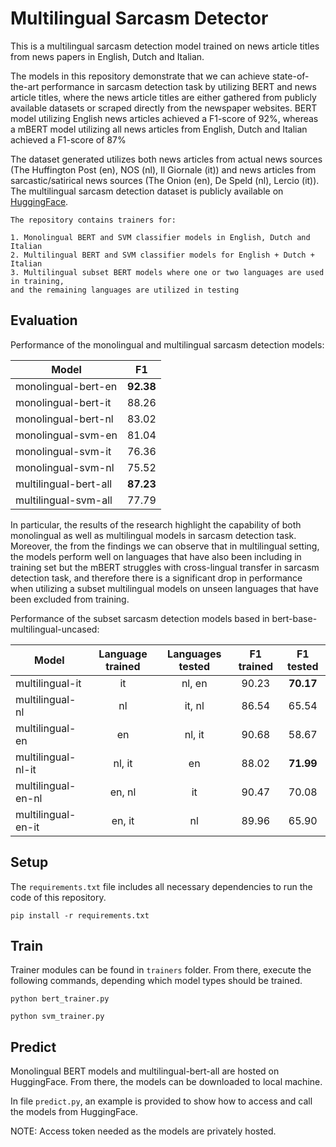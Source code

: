 # Multilingual Sarcasm Detector

This is a multilingual sarcasm detection model trained on news article titles from news papers in English, Dutch and Italian.

 The models in this repository demonstrate that we can achieve state-of-the-art performance in sarcasm detection task by utilizing BERT and news article titles, where the news article titles are either gathered from publicly available datasets or scraped directly from the newspaper websites. BERT model utilizing English news articles achieved a F1-score of 92%, whereas a mBERT model utilizing all news articles from English, Dutch and Italian achieved a F1-score of 87%
 
 
 The dataset generated utilizes both news articles from actual news sources (The Huffington Post (en), NOS (nl), Il Giornale (it)) and news articles from sarcastic/satirical news sources (The Onion (en), De Speld (nl), Lercio (it)). The multilingual sarcasm detection dataset is publicly available on [HuggingFace](https://huggingface.co/datasets/helinivan/sarcasm_headlines_dataset_multilingual).

```
The repository contains trainers for:

1. Monolingual BERT and SVM classifier models in English, Dutch and Italian
2. Multilingual BERT and SVM classifier models for English + Dutch + Italian
3. Multilingual subset BERT models where one or two languages are used in training,
and the remaining languages are utilized in testing
```

## Evaluation

Performance of the monolingual and multilingual sarcasm detection models:

Model                                   | F1 
---------------------------------------- | :-------------: 
monolingual-bert-en |  **92.38** 
monolingual-bert-it | 88.26 
monolingual-bert-nl | 83.02 
monolingual-svm-en | 81.04
monolingual-svm-it | 76.36
monolingual-svm-nl |  75.52
multilingual-bert-all |  **87.23** 
multilingual-svm-all | 77.79

In particular, the results of the research highlight the capability of both monolingual as well as multilingual models in sarcasm detection task. Moreover, the from the findings we can observe that in multilingual setting, the models perform well on languages that have also been including in training set but the mBERT struggles with cross-lingual transfer in sarcasm detection task, and therefore there is a significant drop in performance when utilizing a subset multilingual models on unseen languages that have been excluded from training.


Performance of the subset sarcasm detection models based in bert-base-multilingual-uncased:

Model                                  | Language trained | Languages tested |  F1 trained | F1 tested 
---------------------------------------- | :-------------: | :----------------: | :----------------: | :----------------:
multilingual-it | it | nl, en | 90.23 | **70.17**
multilingual-nl | nl | it, nl | 86.54 | 65.54
multilingual-en | en | nl, it |  90.68 | 58.67
multilingual-nl-it | nl, it | en | 88.02 | **71.99**
multilingual-en-nl | en, nl | it | 90.47 | 70.08
multilingual-en-it | en, it | nl | 89.96 | 65.90


## Setup

The `requirements.txt` file includes all necessary dependencies to run the code of this repository.

```
pip install -r requirements.txt
```

## Train

Trainer modules can be found in `trainers` folder. From there, execute the following commands, depending which model types should be trained.

```
python bert_trainer.py
```

```
python svm_trainer.py
```

## Predict

Monolingual BERT models and multilingual-bert-all are hosted on HuggingFace. From there, the models can be downloaded to local machine.

In file `predict.py`, an example is provided to show how to access and call the models from HuggingFace.

NOTE: Access token needed as the models are privately hosted.